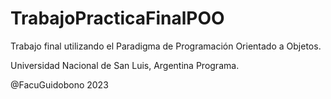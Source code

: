 # TrabajoPracticaFinalPOO
Trabajo final utilizando el Paradigma de Programación Orientado a Objetos.


Universidad Nacional de San Luis, Argentina Programa.


@FacuGuidobono 2023


